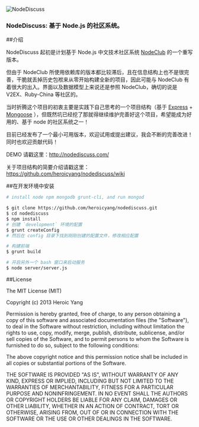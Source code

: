 ![NodeDiscuss](http://nodediscuss.u.qiniudn.com/assets/img/logo.png)

### NodeDiscuss: 基于 Node.js 的社区系统。

##介绍

NodeDiscuss 起初是计划基于 Node.js 中文技术社区系统 [NodeClub] 的一个重写版本。  

但由于 NodeClub 所使用依赖库的版本都比较滞后，且在信息结构上也不是很完善，干脆就丢掉历史包袱来从零开始构建全新的项目，因此可能与 NodeClub 有着很大的出入。界面以及数据模型上来说还是参照 NodeClub，确切的说是 V2EX、Ruby-China 等社区的。

当时折腾这个项目的初衷主要是实践下自己思考的一个项目结构（基于 [Express] + [Mongoose] ），但既然坑已经挖了那就得继续维护完善好这个项目，希望能成为好用的、基于 node 的社区系统之一！

目前已经发布了一个最小可用版本，欢迎试用或提出建议，我会不断的完善改进！同时也欢迎贡献代码！

DEMO 请戳这里：http://nodediscuss.com/

关于项目结构的简要介绍请戳这里：https://github.com/heroicyang/nodediscuss/wiki

##在开发环境中安装

```bash
# install node npm mongodb grunt-cli, and run mongod

$ git clone https://github.com/heroicyang/nodediscuss.git
$ cd nodediscuss
$ npm install
# 创建 `development` 环境的配置
$ grunt createConfig
# 然后在 config 目录下找到刚刚创建的配置文件，修改相应配置

# 构建前端
$ grunt build

# 开启另外一个 bash 窗口来启动服务
$ node server/server.js
```

##License

The MIT License (MIT)

Copyright (c) 2013 Heroic Yang

Permission is hereby granted, free of charge, to any person obtaining a copy of
this software and associated documentation files (the "Software"), to deal in
the Software without restriction, including without limitation the rights to
use, copy, modify, merge, publish, distribute, sublicense, and/or sell copies of
the Software, and to permit persons to whom the Software is furnished to do so,
subject to the following conditions:

The above copyright notice and this permission notice shall be included in all
copies or substantial portions of the Software.

THE SOFTWARE IS PROVIDED "AS IS", WITHOUT WARRANTY OF ANY KIND, EXPRESS OR
IMPLIED, INCLUDING BUT NOT LIMITED TO THE WARRANTIES OF MERCHANTABILITY, FITNESS
FOR A PARTICULAR PURPOSE AND NONINFRINGEMENT. IN NO EVENT SHALL THE AUTHORS OR
COPYRIGHT HOLDERS BE LIABLE FOR ANY CLAIM, DAMAGES OR OTHER LIABILITY, WHETHER
IN AN ACTION OF CONTRACT, TORT OR OTHERWISE, ARISING FROM, OUT OF OR IN
CONNECTION WITH THE SOFTWARE OR THE USE OR OTHER DEALINGS IN THE SOFTWARE.

[CNode]: http://cnodejs.org/
[NodeClub]: https://github.com/cnodejs/nodeclub
[Express]: http://expressjs.com/
[Mongoose]: http://mongoosejs.com/
[CNode]: http://cnodejs.org/
